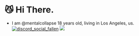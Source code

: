 # 😼 Hi There.
* I am @mentalcollapse 18 years old, living in Los Angeles, us.  [![discord_social_fallen](https://img.shields.io/badge/Discord-Fallen%23-5765f0)](https://discord.com/users/683388041124905071) ![](https://komarev.com/ghpvc/?username=kedisty)
